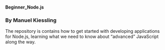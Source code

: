 #### Beginner_Node.js

### By Manuel Kiessling

The repository is contains how to get started with developing applications for Node.js, learning
what we need to know about “advanced” JavaScript along the way.